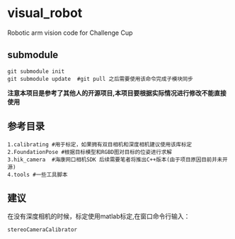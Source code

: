 # visual_robot
Robotic arm vision code for Challenge Cup 

## submodule
```shell
git submodule init
git submodule update  #git pull 之后需要使用该命令完成子模块同步
```
**注意本项目是参考了其他人的开源项目,本项目要根据实际情况进行修改不能直接使用**

## 参考目录
```shell
1.calibrating #用于标定，如果拥有双目相机和深度相机建议使用该库标定
2.FoundationPose #根据目标模型和RGBD图对目标的位姿进行求解
3.hik_camera  #海康网口相机SDK 后续需要笔者将推出C++版本(由于项目原因目前并未开源)
4.tools #一些工具脚本
```
## 建议
在没有深度相机的时候，标定使用matlab标定,在窗口命令行输入：
```shell
stereoCameraCalibrator
```